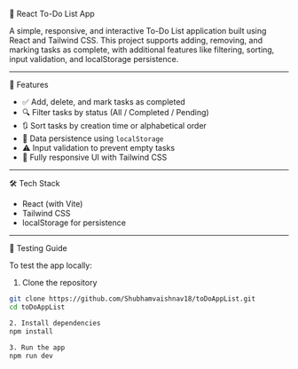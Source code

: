 📝 React To-Do List App

A simple, responsive, and interactive To-Do List application built using React and Tailwind CSS. This project supports adding, removing, and marking tasks as complete, with additional features like filtering, sorting, input validation, and localStorage persistence.

---

🚀 Features

- ✅ Add, delete, and mark tasks as completed
- 🔍 Filter tasks by status (All / Completed / Pending)
- 🔃 Sort tasks by creation time or alphabetical order
- 💾 Data persistence using `localStorage`
- ⚠️ Input validation to prevent empty tasks
- 🎨 Fully responsive UI with Tailwind CSS

---

🛠️ Tech Stack

- React (with Vite)
- Tailwind CSS
- localStorage for persistence

---

🧪 Testing Guide

To test the app locally:

1. Clone the repository
```bash
git clone https://github.com/Shubhamvaishnav18/toDoAppList.git
cd toDoAppList

2. Install dependencies
npm install
 
3. Run the app
npm run dev
